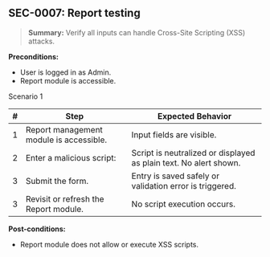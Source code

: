 ## **SEC-0007:** Report testing  

> **Summary:** Verify all inputs can handle Cross-Site Scripting (XSS) attacks.  <br>

**Preconditions:**   

 - User is logged in as Admin.
 - Report module is accessible.

Scenario 1 

 | \# | Step | Expected Behavior | 
 |----|------|-------------------| 
 |  1 | Report management module is accessible.                        | Input fields are visible.   | 
 |  2 | Enter a malicious script: <script>alert('XSS')</script>       | Script is neutralized or displayed as plain text. No alert shown.  | 
 |  3 | Submit the form.                                              | Entry is saved safely or validation error is triggered.   |  
 |  3 | Revisit or refresh the Report module.                          | No script execution occurs.   |

**Post-conditions:**  
  
 - Report module does not allow or execute XSS scripts.